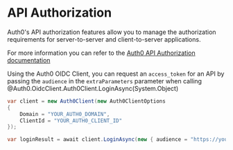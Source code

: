 # API Authorization

Auth0's API authorization features allow you to manage the authorization requirements for server-to-server and client-to-server applications.

For more information you can refer to the [Auth0 API Authorization documentation](https://auth0.com/docs/api-auth)

Using the Auth0 OIDC Client, you can request an `access_token` for an API by passing the `audience` in the `extraParameters` parameter when calling @Auth0.OidcClient.Auth0Client.LoginAsync(System.Object)

```csharp
var client = new Auth0Client(new Auth0ClientOptions
{
    Domain = "YOUR_AUTH0_DOMAIN",
    ClientId = "YOUR_AUTH0_CLIENT_ID"
});

var loginResult = await client.LoginAsync(new { audience = "https://your-api-identifier" });
```
